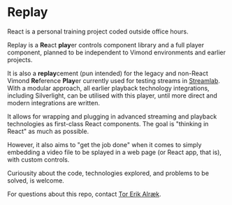 # Replay

React is a personal training project coded outside office hours.

Replay is a **Re**act **play**er controls component library and a full player component, planned to be independent to Vimond environments and earlier projects.

It is also a **replay**cement (pun intended) for the legacy and non-React Vimond **Re**ference **Play**er currently used for testing streams in [Streamlab](http://streamlab.ops.vmp.vimondtv.com/). With a modular approach, all earlier playback technology integrations, including Silverlight, can be utilised with this player, until more direct and modern integrations are written.

It allows for wrapping and plugging in advanced streaming and playback technologies as first-class React components. The goal is "thinking in React" as much as possible.

However, it also aims to "get the job done" when it comes to simply embedding a video file to be splayed in a web page (or React app, that is), with custom controls.

Curiousity about the code, technologies explored, and problems to be solved, is welcome.

For questions about this repo, contact [Tor Erik Alræk](mailto:torerik@vimond.com).